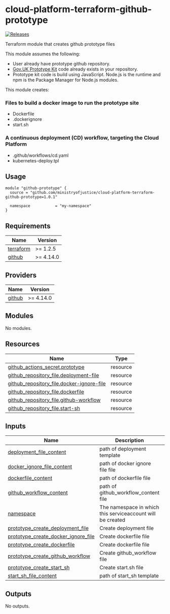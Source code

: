 # cloud-platform-terraform-github-prototype

[![Releases](https://img.shields.io/github/release/ministryofjustice/cloud-platform-terraform-github-prototype/all.svg?style=flat-square)](https://github.com/ministryofjustice/cloud-platform-terraform-github-prototype/releases)

Terraform module that creates github prototype files

This module assumes the following:

* User already have prototype github repository.
* [Gov.UK Prototype Kit] code already exists in your repository.
* Prototype kit code is build using JavaScript. Node.js is the runtime and npm is the Package Manager for Node.js modules.

This module creates:
### Files to build a docker image to run the prototype site

* Dockerfile
* .dockerignore
* start.sh

### A continuous deployment (CD) workflow, targeting the Cloud Platform

* .github/workflows/cd.yaml
* kubernetes-deploy.tpl

## Usage

```
module "github-prototype" {
  source = "github.com/ministryofjustice/cloud-platform-terraform-github-prototype=1.0.1"

  namespace           = "my-namespace"
}
```

<!--- BEGIN_TF_DOCS --->
## Requirements

| Name | Version |
|------|---------|
| <a name="requirement_terraform"></a> [terraform](#requirement\_terraform) | >= 1.2.5 |
| <a name="requirement_github"></a> [github](#requirement\_github) | >= 4.14.0 |

## Providers

| Name | Version |
|------|---------|
| <a name="provider_github"></a> [github](#provider\_github) | >= 4.14.0 |

## Modules

No modules.

## Resources

| Name | Type |
|------|------|
| [github_actions_secret.prototype](https://registry.terraform.io/providers/integrations/github/latest/docs/resources/actions_secret) | resource |
| [github_repository_file.deployment-file](https://registry.terraform.io/providers/integrations/github/latest/docs/resources/repository_file) | resource |
| [github_repository_file.docker-ignore-file](https://registry.terraform.io/providers/integrations/github/latest/docs/resources/repository_file) | resource |
| [github_repository_file.dockerfile](https://registry.terraform.io/providers/integrations/github/latest/docs/resources/repository_file) | resource |
| [github_repository_file.github-workflow](https://registry.terraform.io/providers/integrations/github/latest/docs/resources/repository_file) | resource |
| [github_repository_file.start-sh](https://registry.terraform.io/providers/integrations/github/latest/docs/resources/repository_file) | resource |

## Inputs

| Name | Description | Type | Default | Required |
|------|-------------|------|---------|:--------:|
| <a name="input_deployment_file_content"></a> [deployment\_file\_content](#input\_deployment\_file\_content) | path of deployment template | `string` | `""` | no |
| <a name="input_docker_ignore_file_content"></a> [docker\_ignore\_file\_content](#input\_docker\_ignore\_file\_content) | path of docker ignore file file | `string` | `""` | no |
| <a name="input_dockerfile_content"></a> [dockerfile\_content](#input\_dockerfile\_content) | path of dockerfile file | `string` | `""` | no |
| <a name="input_github_workflow_content"></a> [github\_workflow\_content](#input\_github\_workflow\_content) | path of github\_workflow\_content file | `string` | `""` | no |
| <a name="input_namespace"></a> [namespace](#input\_namespace) | The namespace in which this serviceaccount will be created | `string` | n/a | yes |
| <a name="input_prototype_create_deployment_file"></a> [prototype\_create\_deployment\_file](#input\_prototype\_create\_deployment\_file) | Create deployment file | `bool` | `true` | no |
| <a name="input_prototype_create_docker_ignore_file"></a> [prototype\_create\_docker\_ignore\_file](#input\_prototype\_create\_docker\_ignore\_file) | Create dockerfile file | `bool` | `true` | no |
| <a name="input_prototype_create_dockerfile"></a> [prototype\_create\_dockerfile](#input\_prototype\_create\_dockerfile) | Create dockerfile file | `bool` | `true` | no |
| <a name="input_prototype_create_github_workflow"></a> [prototype\_create\_github\_workflow](#input\_prototype\_create\_github\_workflow) | Create github\_workflow file | `bool` | `true` | no |
| <a name="input_prototype_create_start_sh"></a> [prototype\_create\_start\_sh](#input\_prototype\_create\_start\_sh) | Create start.sh file | `bool` | `true` | no |
| <a name="input_start_sh_file_content"></a> [start\_sh\_file\_content](#input\_start\_sh\_file\_content) | path of start\_sh template | `string` | `""` | no |

## Outputs

No outputs.

<!--- END_TF_DOCS --->


[Gov.UK Prototype Kit]: https://govuk-prototype-kit.herokuapp.com/docs
